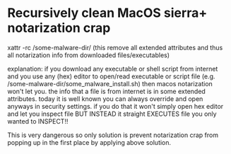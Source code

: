 # Recursively clean MacOS sierra+ notarization crap
xattr -rc /some-malware-dir/
(this remove all extended attributes and thus all notarization info from downloaded files/executables)

explanation: if you download any executable or shell script from internet and you use any (hex) editor to open/read executable or script file (e.g. /some-malware-dir/some_malware_install.sh) then macos notarization won't let you. the info that a file is from internet is in some extended attributes.
today it is well known you can always override and open anyways in security settings.
if you do that it won't simply open hex editor and let you inspect file BUT INSTEAD it straight EXECUTES file you only wanted to INSPECT!!

This is very dangerous so only solution is prevent notarization crap from popping up in the first place by applying above solution.
